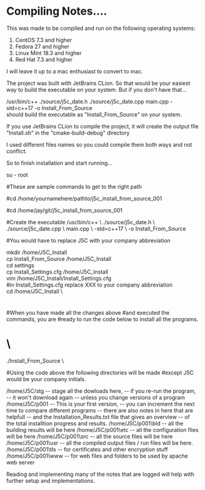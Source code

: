 
# Compiling Notes....
This was made to be compiled and run on the following operating systems:
  1. CentOS 7.3  and higher
  2. Fedora 27   and higher
  3. Linux Mint 18.3 and higher
  4. Red Hat 7.3 and higher

I will leave it up to a mac enthusiast to convert to mac.

The project was built with JetBrains CLion.
So that would be your easiest way to build the executable on your system.
But if you don't have that...

/usr/bin/c++ ./source/j5c_date.h ./source/j5c_date.cpp main.cpp -std=c++17 -o Install_From_Source           
should build the executable as "Install_From_Source" on your system.

If you use JetBrains CLion to compile the project, it will 
create the output file  "Install.sh" in the "cmake-build-debug" directory

I used different files names so you could compile them both ways and not conflict.

So to finish installation and start running...

su - root

#These are sample commands to get to the right path

#cd /home/yournamehere/pathto/j5c_install_from_source_001

#cd /home/jay/git/j5c_install_from_source_001

#Create the executable
/usr/bin/c++             \\
  ./source/j5c_date.h    \\
  ./source/j5c_date.cpp  \\
  main.cpp               \\
  -std=c++17             \\
  -o Install_From_Source           

#You would have to replace J5C with your company abbreviation

mkdir /home/J5C_Install \
cp Install_From_Source    /home/J5C_Install \
cd settings \
cp Install_Settings.cfg   /home/J5C_Install \
vim /home/J5C_Install/Install_Settings.cfg \
#in Install_Settings.cfg replace XXX to your company abbreviation \
cd /home/J5C_Install \
#
#When you have made all the changes above
#and executed the commands, you are 
#ready to run the code below to install all the programs.
# \
./Install_From_Source \

#Using the code above the following directories will be made
#except J5C would be your company initials.

/home/J5C/stg   -- stage all the dowloads here, 
                --  if you re-run the program, 
                --  it won't download again 
                --  unless you change versions of a program
/home/J5C/p001  -- This is your first version, 
                -- you can increment the next time to compare different programs
                -- there are also notes in here that are helpfull
                -- and the Installation_Results.txt file that gives an overview
                --   of the total installtion progress and results.
/home/J5C/p001\bld -- all the building results will be here
/home/J5C/p001\etc -- all the configuration files will be here
/home/J5C/p001\src -- all the source files will be here
/home/J5C/p001\usr -- all the compiled output files / run files will be here.
/home/J5C/p001\tls -- for certificates and other encryption stuff
/home/J5C/p001\www -- for web files and folders to be used by apache web server

Reading and implementing many of the notes that are logged will
help with further setup and implementations.

